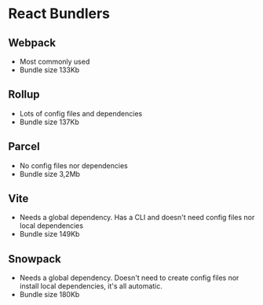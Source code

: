 # React Bundlers

## Webpack

- Most commonly used
- Bundle size 133Kb

## Rollup

- Lots of config files and dependencies
- Bundle size 137Kb

## Parcel

- No config files nor dependencies
- Bundle size 3,2Mb

## Vite

- Needs a global dependency. Has a CLI and doesn't need config files nor local dependencies
- Bundle size 149Kb

## Snowpack

- Needs a global dependency. Doesn't need to create config files nor install local dependencies, it's all automatic.
- Bundle size 180Kb
